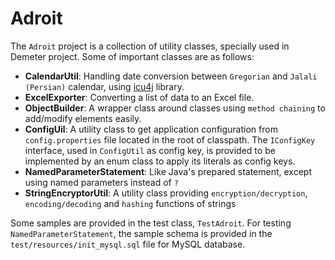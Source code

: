 # Adroit

The `Adroit` project is a collection of utility classes, specially used in Demeter project. Some of important classes
are as follows:

- **CalendarUtil**: Handling date conversion between `Gregorian` and `Jalali (Persian)` calendar, using
[icu4j](http://userguide.icu-project.org/datetime/calendar) library.
- **ExcelExporter**: Converting a list of data to an Excel file.
- **ObjectBuilder**: A wrapper class around classes using `method chaining` to add/modify elements easily.
- **ConfigUil**: A utility class to get application configuration from `config.properties` file located in the root
of classpath. The `IConfigKey` interface, used in `ConfigUtil` as config key, is provided to be implemented by an enum class to
apply its literals as config keys.
- **NamedParameterStatement**: Like Java's prepared statement, except using named parameters instead of `?`
- **StringEncryptorUtil**: A utility class providing `encryption/decryption`, `encoding/decoding` and `hashing` functions of strings

Some samples are provided in the test class, `TestAdroit`. For testing `NamedParameterStatement`, the sample schema is
provided in the `test/resources/init_mysql.sql` file for MySQL database.